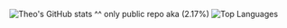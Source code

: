 
![Theo's GitHub stats](https://github-readme-stats.vercel.app/api?username=Jerem584&show_icons=true&theme=dark&count_private=1)
^^
only public repo aka (2.17%)
![Top Languages](https://github-readme-stats.vercel.app/api/top-langs/?username=Jerem584&layout=compact&theme=dark&lang_count=10)
